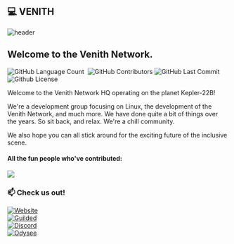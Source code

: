 ## 💻 VENITH</br>
![header](https://avatars.githubusercontent.com/u/144567275?s=200&v=4)</center>
## Welcome to the Venith Network.
<img alt="GitHub Language Count" src="https://img.shields.io/github/languages/count/VENITHNET/VENITH.NET" /> <img alt="" src="https://img.shields.io/github/repo-size/VENITHNET/VENITH.NET" /> <img alt="GitHub Contributors" src="https://img.shields.io/github/contributors/VENITHNET/VENITH.NET" /> <img alt="GitHub Last Commit" src="https://img.shields.io/github/last-commit/VENITHNET/VENITH.NET" /> <img alt="Github License" src="https://img.shields.io/github/license/VENITHNET/VENITH.NET" />

Welcome to the Venith Network HQ operating on the planet Kepler-22B!

We're a development group focusing on Linux, the development of the Venith Network, and much more. We have done quite a bit of things over the years. So sit back, and relax. We're a chill community.

We also hope you can all stick around for the exciting future of the inclusive scene.

#### All the fun people who've contributed:
<a href = "https://github.com/VENITHNET/VENITH.NET/graphs/contributors">
  <img src = "https://contrib.rocks/image?repo=VENITHNET/VENITH.NET"/>
</a>

### 📫 Check us out!
[![Website](https://tinyurl.com/4uktfywu)](https://venith.net)<br>
[![Guilded](https://tinyurl.com/pmretkub)](https://guilded.gg/TDK)<br>
[![Discord](https://tinyurl.com/3b9s4sz7)](https://discord.gg/VhfM3UncBB)<br>
[![Odysee](https://img.shields.io/badge/MattTheTekie-EF1970?style=flat&logo=Odysee&logoColor=white)](https://odysee.com/@mattdoestech726:5)<br>
